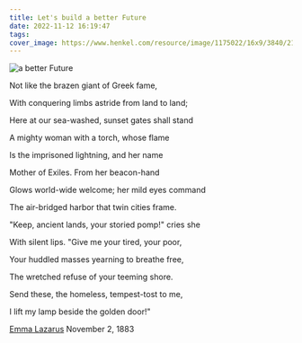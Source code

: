 ```yaml
---
title: Let's build a better Future
date: 2022-11-12 16:19:47
tags:
cover_image: https://www.henkel.com/resource/image/1175022/16x9/3840/2160/60046877f5e25144bf3f7352375d187f/31C614F03FB30A5AC7709221F1D8C992/header-global-challenges.jpg
---
```

![a better Future](https://www.henkel.com/resource/image/1175022/16x9/3840/2160/60046877f5e25144bf3f7352375d187f/31C614F03FB30A5AC7709221F1D8C992/header-global-challenges.jpg)

Not like the brazen giant of Greek fame,

With conquering limbs astride from land to land;

Here at our sea-washed, sunset gates shall stand

A mighty woman with a torch, whose flame

Is the imprisoned lightning, and her name

Mother of Exiles. From her beacon-hand

Glows world-wide welcome; her mild eyes command

The air-bridged harbor that twin cities frame.

"Keep, ancient lands, your storied pomp!" cries she

With silent lips. "Give me your tired, your poor,

Your huddled masses yearning to breathe free,

The wretched refuse of your teeming shore.

Send these, the homeless, tempest-tost to me,

I lift my lamp beside the golden door!"

[Emma Lazarus](https://en.wikipedia.org/wiki/Emma_Lazarus)
November 2, 1883